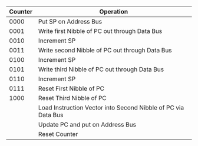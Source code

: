 | Counter | Operation                                                     |
| ------- | ------------------------------------------------------------- |
| 0000    | Put SP on Address Bus                                         |
| 0001    | Write first Nibble of PC out through Data Bus                 |
| 0010    | Increment SP                                                  |
| 0011    | Write second Nibble of PC out through Data Bus                |
| 0100    | Increment SP                                                  |
| 0101    | Write third Nibble of PC out through Data Bus                 |
| 0110    | Increment SP                                                  |
| 0111    | Reset First Nibble of PC                                      |
| 1000    | Reset Third Nibble of PC                                      |
|         | Load Instruction Vector into Second Nibble of PC via Data Bus |
|         | Update PC and put on Address Bus                              |
|         | Reset Counter                                                 |

